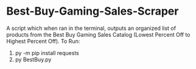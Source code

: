 # Best-Buy-Gaming-Sales-Scraper
A script which when ran in the terminal, outputs an organized list of products from the Best Buy Gaming Sales Catalog (Lowest Percent Off to Highest Percent Off). 
To Run: 
1. py -m pip install requests
2. py BestBuy.py
